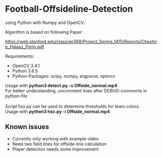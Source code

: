 # Football-Offsideline-Detection

using Python with Numpy and OpenCV.

Algorithm is based on following Paper: 

https://web.stanford.edu/class/ee368/Project_Spring_1415/Reports/Cheshire_Halasz_Perin.pdf

Requirements:
* OpenCV 3.4.1
* Python 3.6.5
* Python-Packages: scipy, numpy, argparse, opencv

Usage with **python3 detect.py -v Offside_normal.mp4** <br/>
For better understanding, uncomment lines after DEBUG-comments in python-file
<br/>
<br/>
Script hsv.py can be used to determine thresholds for team colors. <br/>
Usage with **python3 hsv.py -i Offside_normal.mp4** 

## Known issues
* Currently only working with example video
* Need two field lines for offside-line calculation
* Player detection needs some improvement 
